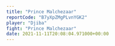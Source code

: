 ```yaml
---
title: "Prince Malchezaar"
reportCode: "B7yXpZMgPLvnYGK2"
player: "Djiba"
fight: "Prince Malchezaar"
date: 2021-11-11T20:08:04.971000+00:00
---
```

